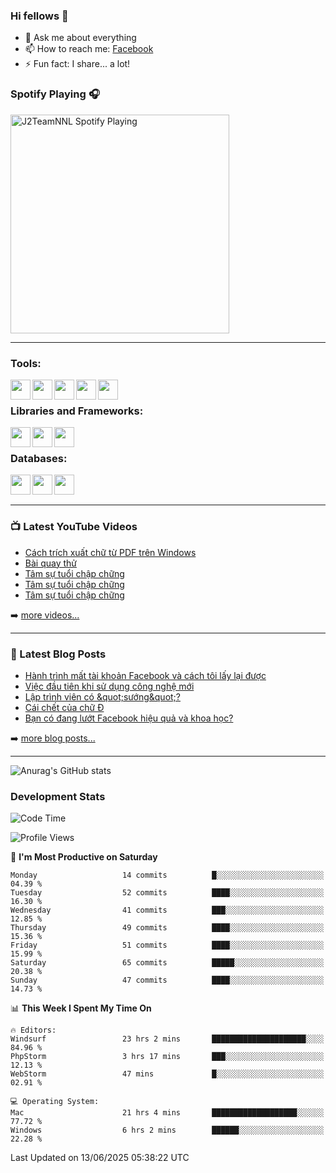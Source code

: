 ### Hi fellows 👋

- 💬 Ask me about everything
- 📫 How to reach me: [Facebook]
- ⚡ Fun fact: I share... a lot!


### Spotify Playing 🎧
[<img src="https://spotify-playing-git-master.j2teamnnl.vercel.app/api/spotify-playing" alt="J2TeamNNL Spotify Playing" width="350" />](https://open.spotify.com/user/31ghget3jspvgpjwbv5pcwli3smab)

---

### Tools:
<img align='left' height="32" width="32" src="https://cdn.jsdelivr.net/npm/simple-icons@4.8.0/icons/sublimetext.svg" />
<img align='left' height="32" width="32" src="https://cdn.jsdelivr.net/npm/simple-icons@4.8.0/icons/phpstorm.svg" />
<img align='left' height="32" width="32" src="https://cdn.jsdelivr.net/npm/simple-icons@4.8.0/icons/xampp.svg" />
<img align='left' height="32" width="32" src="https://cdn.jsdelivr.net/npm/simple-icons@4.8.0/icons/laragon.svg" />
<img align='left' height="32" width="32" src="https://cdn.jsdelivr.net/npm/simple-icons@4.8.0/icons/docker.svg" />
<br>

### Libraries and Frameworks:
<img align='left' height="32" width="32" src="https://cdn.jsdelivr.net/npm/simple-icons@4.8.0/icons/jquery.svg" />
<img align='left' height="32" width="32" src="https://cdn.jsdelivr.net/npm/simple-icons@4.8.0/icons/laravel.svg" />
<img align='left' height="32" width="32" src="https://cdn.jsdelivr.net/npm/simple-icons@4.8.0/icons/nuxt-dot-js.svg" />
<br>

### Databases:
<img align='left' height="32" width="32" src="https://cdn.jsdelivr.net/npm/simple-icons@4.8.0/icons/mysql.svg" />
<img align='left' height="32" width="32" src="https://cdn.jsdelivr.net/npm/simple-icons@4.8.0/icons/postgresql.svg" />
<img align='left' height="32" width="32" src="https://cdn.jsdelivr.net/npm/simple-icons@4.8.0/icons/elasticsearch.svg" />

<br>
<br>

---

### 📺 Latest YouTube Videos
<!-- YOUTUBE:START -->
- [Cách trích xuất chữ từ PDF trên Windows](https://www.youtube.com/watch?v=es811lWf__I)
- [Bài quay thử](https://www.youtube.com/watch?v=hE3dKgDWSCs)
- [Tâm sự tuổi chập chững](https://www.youtube.com/watch?v=OlNzm1rdRps)
- [Tâm sự tuổi chập chững](https://www.youtube.com/watch?v=IRmbPDMU8Uo)
- [Tâm sự tuổi chập chững](https://www.youtube.com/watch?v=aM_YyXCXf0k)
<!-- YOUTUBE:END -->
➡️ [more videos...](https://www.youtube.com/j2teamnnl)

---

### 📕 Latest Blog Posts
<!-- BLOG-POST-LIST:START -->
- [Hành trình mất tài khoản Facebook và cách tôi lấy lại được](https://j2teamnnl.blogspot.com/2025/01/hanh-trinh-mat-tai-khoan-facebook-va.html)
- [Việc đầu tiên khi sử dụng công nghệ mới](https://j2teamnnl.blogspot.com/2020/07/viec-au-tien-khi-su-dung-cong-nghe-moi.html)
- [Lập trình viên có &amp;quot;sướng&amp;quot;?](https://j2teamnnl.blogspot.com/2020/03/lap-trinh-vien-co.html)
- [Cái chết của chữ Đ](https://j2teamnnl.blogspot.com/2020/01/cai-chet-cua-chu.html)
- [Bạn có đang lướt Facebook hiệu quả và khoa học?](https://j2teamnnl.blogspot.com/2019/08/ban-co-ang-luot-web-hieu-qua-va-khoa-hoc.html)
<!-- BLOG-POST-LIST:END -->
➡️ [more blog posts...](https://j2teamnnl.blogspot.com)

---
![Anurag's GitHub stats](https://github-readme-stats.vercel.app/api?username=j2teamnnl&show_icons=true&theme=transparent&hide=contribs&count_private=true)

### Development Stats
<!--START_SECTION:waka-->
![Code Time](http://img.shields.io/badge/Code%20Time-6%2C099%20hrs%2043%20mins-blue)

![Profile Views](http://img.shields.io/badge/Profile%20Views-8-blue)

📅 **I'm Most Productive on Saturday** 

```text
Monday                   14 commits          █░░░░░░░░░░░░░░░░░░░░░░░░   04.39 % 
Tuesday                  52 commits          ████░░░░░░░░░░░░░░░░░░░░░   16.30 % 
Wednesday                41 commits          ███░░░░░░░░░░░░░░░░░░░░░░   12.85 % 
Thursday                 49 commits          ████░░░░░░░░░░░░░░░░░░░░░   15.36 % 
Friday                   51 commits          ████░░░░░░░░░░░░░░░░░░░░░   15.99 % 
Saturday                 65 commits          █████░░░░░░░░░░░░░░░░░░░░   20.38 % 
Sunday                   47 commits          ████░░░░░░░░░░░░░░░░░░░░░   14.73 % 
```


📊 **This Week I Spent My Time On** 

```text
🔥 Editors: 
Windsurf                 23 hrs 2 mins       █████████████████████░░░░   84.96 % 
PhpStorm                 3 hrs 17 mins       ███░░░░░░░░░░░░░░░░░░░░░░   12.13 % 
WebStorm                 47 mins             █░░░░░░░░░░░░░░░░░░░░░░░░   02.91 % 

💻 Operating System: 
Mac                      21 hrs 4 mins       ███████████████████░░░░░░   77.72 % 
Windows                  6 hrs 2 mins        ██████░░░░░░░░░░░░░░░░░░░   22.28 % 
```


 Last Updated on 13/06/2025 05:38:22 UTC
<!--END_SECTION:waka-->

[Facebook]: https://fb.me/j2teamnnl
